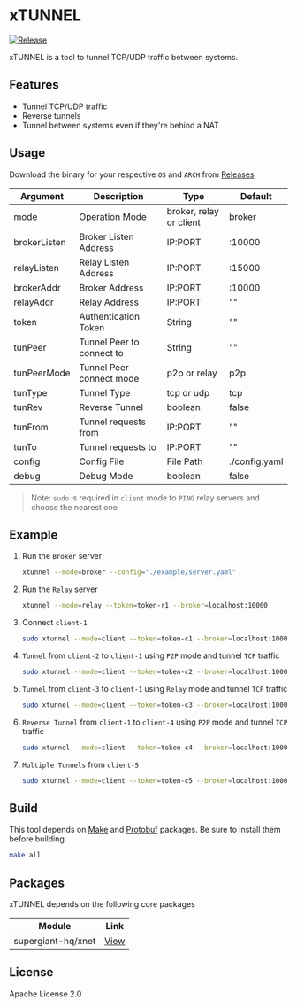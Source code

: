 # xTUNNEL

[![Release](https://github.com/supergiant-hq/xtunnel/actions/workflows/goreleaser.yaml/badge.svg)](https://github.com/supergiant-hq/xtunnel/actions/workflows/goreleaser.yaml)

xTUNNEL is a tool to tunnel TCP/UDP traffic between systems.

## Features

- Tunnel TCP/UDP traffic
- Reverse tunnels
- Tunnel between systems even if they're behind a NAT

## Usage

Download the binary for your respective `OS` and `ARCH` from [Releases][releases]

| Argument     | Description               | Type                    | Default       |
| ------------ | ------------------------- | ----------------------- | ------------- |
| mode         | Operation Mode            | broker, relay or client | broker        |
| brokerListen | Broker Listen Address     | IP:PORT                 | :10000        |
| relayListen  | Relay Listen Address      | IP:PORT                 | :15000        |
| brokerAddr   | Broker Address            | IP:PORT                 | :10000        |
| relayAddr    | Relay Address             | IP:PORT                 | ""            |
| token        | Authentication Token      | String                  | ""            |
| tunPeer      | Tunnel Peer to connect to | String                  | ""            |
| tunPeerMode  | Tunnel Peer connect mode  | p2p or relay            | p2p           |
| tunType      | Tunnel Type               | tcp or udp              | tcp           |
| tunRev       | Reverse Tunnel            | boolean                 | false         |
| tunFrom      | Tunnel requests from      | IP:PORT                 | ""            |
| tunTo        | Tunnel requests to        | IP:PORT                 | ""            |
| config       | Config File               | File Path               | ./config.yaml |
| debug        | Debug Mode                | boolean                 | false         |

> Note: `sudo` is required in `client` mode to `PING` relay servers and choose the nearest one

## Example

1.  Run the `Broker` server

    ```sh
    xtunnel --mode=broker --config="./example/server.yaml"
    ```

2.  Run the `Relay` server

    ```sh
    xtunnel --mode=relay --token=token-r1 --broker=localhost:10000
    ```

3.  Connect `client-1`

    ```sh
    sudo xtunnel --mode=client --token=token-c1 --broker=localhost:10000
    ```

4.  `Tunnel` from `client-2` to `client-1` using `P2P` mode and tunnel `TCP` traffic

    ```sh
    sudo xtunnel --mode=client --token=token-c2 --broker=localhost:10000 --tunPeer=client-1 --tunPeerMode=p2p --tunType=tcp --tunFrom=:8000 --tunTo=192.168.1.100:22
    ```

5.  `Tunnel` from `client-3` to `client-1` using `Relay` mode and tunnel `TCP` traffic

    ```sh
    sudo xtunnel --mode=client --token=token-c3 --broker=localhost:10000 --tunPeer=client-1 --tunPeerMode=relay --tunType=tcp --tunFrom=:8100 --tunTo=192.168.1.100:22
    ```

6.  `Reverse Tunnel` from `client-1` to `client-4` using `P2P` mode and tunnel `TCP` traffic

    ```sh
    sudo xtunnel --mode=client --token=token-c4 --broker=localhost:10000 --tunPeer=client-3 --tunPeerMode=p2p --tunType=tcp --tunRev=true --tunFrom=:9000 --tunTo=192.168.1.100:22
    ```

7.  `Multiple Tunnels` from `client-5`

    ```sh
    sudo xtunnel --mode=client --token=token-c5 --broker=localhost:10000 --config="./example/client-5.yaml"
    ```

## Build

This tool depends on [Make][toolmake] and [Protobuf][toolprotobuf] packages. Be sure to install them before building.

```sh
make all
```

## Packages

xTUNNEL depends on the following core packages

| Module             | Link            |
| ------------------ | --------------- |
| supergiant-hq/xnet | [View][pkgxnet] |

## License

Apache License 2.0

[//]: # "Links"
[pkgxnet]: https://github.com/supergiant-hq/xnet
[releases]: https://github.com/supergiant-hq/xtunnel/releases
[toolprotobuf]: https://developers.google.com/protocol-buffers/
[toolmake]: https://www.gnu.org/software/make/
